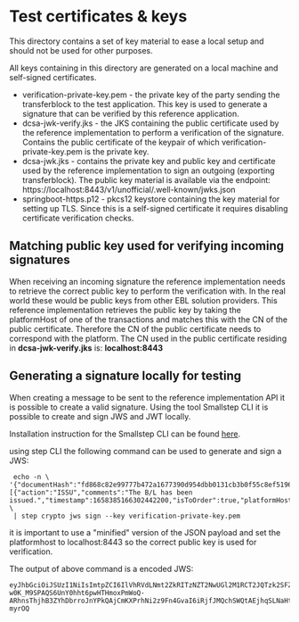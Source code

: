 # Test certificates & keys
This directory contains a set of key material to ease a local setup and should not be used for other purposes.

All keys containing in this directory are generated on a local machine and self-signed certificates.

* verification-private-key.pem - the private key of the party sending the transferblock to the test application. This key is used to generate a signature that can be verified by this reference application.
* dcsa-jwk-verify.jks - the JKS containing the public certificate used by the reference implementation to perform a verification of the signature. Contains the public certificate of the keypair of which verification-private-key.pem is the private key.
* dcsa-jwk.jks - contains the private key and public key and certificate used by the reference implementation to sign an outgoing (exporting transferblock). The public key material is available via the endpoint: https://localhost:8443/v1/unofficial/.well-known/jwks.json
* springboot-https.p12 - pkcs12 keystore containing the key material for setting up TLS. Since this is a self-signed certificate it requires disabling certificate verification checks.

## Matching public key used for verifying incoming signatures
When receiving an incoming signature the reference implementation needs to retrieve the correct public key to perform the verification with. In the real world these would be public keys from other EBL solution providers.
This reference implementation retrieves the public key by taking the platformHost of one of the transactions and matches this with the CN of the public certificate.
Therefore the CN of the public certificate needs to correspond with the platform. The CN used in the public certificate residing in **dcsa-jwk-verify.jks** is: **localhost:8443**

## Generating a signature locally for testing
When creating a message to be sent to the reference implementation API it is possible to create a valid signature.
Using the tool Smallstep CLI it is possible to create and sign JWS and JWT locally.

Installation instruction for the Smallstep CLI can be found [here](https://smallstep.com/docs/step-cli/installation).

using step CLI the following command can be used to generate and sign a JWS:
```shell
 echo -n \
'{"documentHash":"fd868c82e99777b472a1677390d954dbb0131cb3b0f55c8ef51969856410d38e","previousEnvelopeHash":null,"transactions":[{"action":"ISSU","comments":"The B/L has been issued.","timestamp":1658385166302442200,"isToOrder":true,"platformHost":"localhost:8443","transferee":"43549850248@localhost:8443"}]}' \
 | step crypto jws sign --key verification-private-key.pem
```
it is important to use a "minified" version of the JSON payload and set the platformhost to localhost:8443 so the correct public key is used for verification.

The output of above command is a encoded JWS:
```text
eyJhbGciOiJSUzI1NiIsImtpZCI6IlVhRVdLNmt2ZkRITzNZT2NwUGl2M1RCT2JQTzk2SFZhR2U0czFhUUxBZU0ifQ.eyJkb2N1bWVudEhhc2giOiJmZDg2OGM4MmU5OTc3N2I0NzJhMTY3NzM5MGQ5NTRkYmIwMTMxY2IzYjBmNTVjOGVmNTE5Njk4NTY0MTBkMzhlIiwicHJldmlvdXNFbnZlbG9wZUhhc2giOm51bGwsInRyYW5zYWN0aW9ucyI6W3siaW5zdHJ1Y3Rpb24iOiJJU1NVIiwiY29tbWVudHMiOiJUaGUgQi9MIGhhcyBiZWVuIGlzc3VlZC4iLCJ0aW1lc3RhbXAiOjE2NTgzODUxNjYzMDI0NDIyMDAsImlzVG9PcmRlciI6dHJ1ZSwicGxhdGZvcm1Ib3N0IjoibG9jYWxob3N0Ojg0NDMiLCJ0cmFuc2ZlcmVlIjoiNDM1NDk4NTAyNDhAbG9jYWxob3N0Ojg0NDMifV19.aybAB3RUg_UM2WcvoE4s807Kf7BhSALZq1EvF9f_AUP6ZZgOP4cFS0rlLHSVrobKlF_Og-w0K_M9SPAQS6UnY0hht6pwHTHmoxPmWoQ-ARhnsThjhB3ZYhDbrroJnYPkQAjCmKXPrhNi2z9Fn4GvaI6iRjfJMQchSWQtAEjhqSLNaHtRwec65CDYEZ6OTHX7uP5g3WZtCfmswRGrkcCLosveSxsFpezjjOfTEo2NCCtO0tAxtNtus4GsF8QIMrM6QknJ4909ZrVonvtMUoRffFoUqgemfaFggK5XriLgn2OdSn8ZBhRn_ZqVojuf26mXrVm12C9jSQPPfPGy-myrOQ
```
